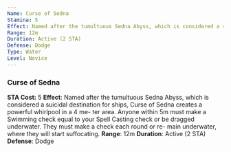 ```yaml
---
Name: Curse of Sedna
Stamina: 5
Effect: Named after the tumultuous Sedna Abyss, which is considered a suicidal destination for ships, Curse of Sedna creates a powerful whirlpool in a 4 me- ter area. Anyone within 5m must make a Swimming check equal to your Spell Casting check or be dragged underwater. They must make a check each round or re- main underwater, where they will start suffocating.
Range: 12m
Duration: Active (2 STA)
Defense: Dodge
Type: Water
Level: Novice
---
```


### Curse of Sedna
**STA Cost:** 5
**Effect**: Named after the tumultuous Sedna Abyss, which is considered a suicidal destination for ships, Curse of Sedna creates a powerful whirlpool in a 4 me- ter area. Anyone within 5m must make a Swimming check equal to your Spell Casting check or be dragged underwater. They must make a check each round or re- main underwater, where they will start suffocating.
**Range**: 12m
**Duration**: Active (2 STA)
**Defense**: Dodge